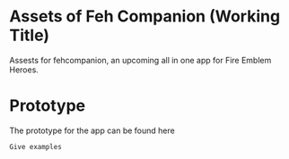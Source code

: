 # Assets of Feh Companion (Working Title)

Assests for fehcompanion, an upcoming all in one app for Fire Emblem Heroes.

# Prototype

The prototype for the app can be found here

```
Give examples
```